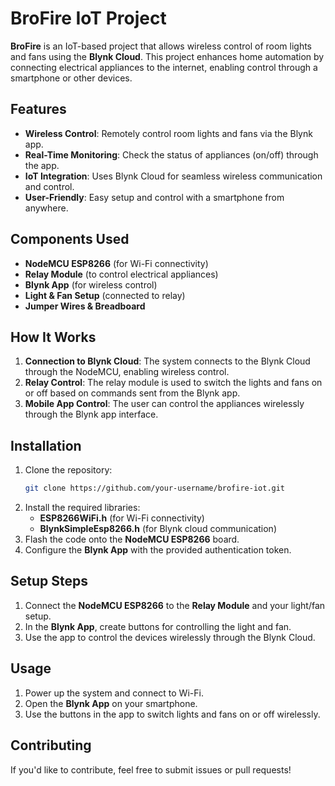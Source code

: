 
# BroFire IoT Project

**BroFire** is an IoT-based project that allows wireless control of room lights and fans using the **Blynk Cloud**. This project enhances home automation by connecting electrical appliances to the internet, enabling control through a smartphone or other devices.

## Features
- **Wireless Control**: Remotely control room lights and fans via the Blynk app.
- **Real-Time Monitoring**: Check the status of appliances (on/off) through the app.
- **IoT Integration**: Uses Blynk Cloud for seamless wireless communication and control.
- **User-Friendly**: Easy setup and control with a smartphone from anywhere.

## Components Used
- **NodeMCU ESP8266** (for Wi-Fi connectivity)
- **Relay Module** (to control electrical appliances)
- **Blynk App** (for wireless control)
- **Light & Fan Setup** (connected to relay)
- **Jumper Wires & Breadboard**

## How It Works
1. **Connection to Blynk Cloud**: The system connects to the Blynk Cloud through the NodeMCU, enabling wireless control.
2. **Relay Control**: The relay module is used to switch the lights and fans on or off based on commands sent from the Blynk app.
3. **Mobile App Control**: The user can control the appliances wirelessly through the Blynk app interface.

## Installation
1. Clone the repository:
   ```bash
   git clone https://github.com/your-username/brofire-iot.git
   ```
2. Install the required libraries:
   - **ESP8266WiFi.h** (for Wi-Fi connectivity)
   - **BlynkSimpleEsp8266.h** (for Blynk cloud communication)
3. Flash the code onto the **NodeMCU ESP8266** board.
4. Configure the **Blynk App** with the provided authentication token.

## Setup Steps
1. Connect the **NodeMCU ESP8266** to the **Relay Module** and your light/fan setup.
2. In the **Blynk App**, create buttons for controlling the light and fan.
3. Use the app to control the devices wirelessly through the Blynk Cloud.

## Usage
1. Power up the system and connect to Wi-Fi.
2. Open the **Blynk App** on your smartphone.
3. Use the buttons in the app to switch lights and fans on or off wirelessly.

## Contributing
If you'd like to contribute, feel free to submit issues or pull requests!
